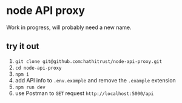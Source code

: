 # node API proxy

Work in progress, will probably need a new name.

## try it out

1. `git clone git@github.com:hathitrust/node-api-proxy.git`
2. `cd node-api-proxy`
3. `npm i`
4. add API info to `.env.example` and remove the `.example` extension
5. `npm run dev`
6. use Postman to `GET` request `http://localhost:5000/api`
